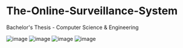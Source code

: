 # The-Online-Surveillance-System
Bachelor's Thesis - Computer Science &amp; Engineering

![image](https://github.com/user-attachments/assets/fd2ba8da-e250-4d0c-bfd9-cf0911419eba)
![image](https://github.com/user-attachments/assets/2091fe21-125b-41a8-b9eb-e842c4d70cd4)
![image](https://github.com/user-attachments/assets/5cf0be1d-b74d-477f-b59d-112976d73168)
![image](https://github.com/user-attachments/assets/65647a8d-cd34-4421-8f1d-564afa14c01b)
